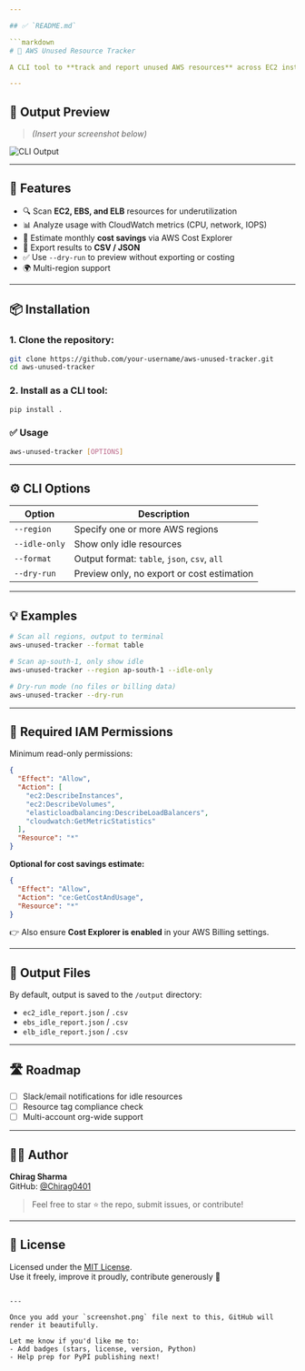 ```yaml
---

## ✅ `README.md`

```markdown
# 🧹 AWS Unused Resource Tracker

A CLI tool to **track and report unused AWS resources** across EC2 instances, EBS volumes, and ELBs — helping you identify cloud waste and **optimize AWS costs** 💸.

---
```


## 📸 Output Preview

> _(Insert your screenshot below)_

![CLI Output](./screenshot.png)

---

## 🚀 Features

- 🔍 Scan **EC2, EBS, and ELB** resources for underutilization
- 📊 Analyze usage with CloudWatch metrics (CPU, network, IOPS)
- 🧮 Estimate monthly **cost savings** via AWS Cost Explorer
- 📁 Export results to **CSV / JSON**
- ✅ Use `--dry-run` to preview without exporting or costing
- 🌍 Multi-region support

---

## 📦 Installation

### 1. Clone the repository:

```bash
git clone https://github.com/your-username/aws-unused-tracker.git
cd aws-unused-tracker
```

### 2. Install as a CLI tool:

```bash
pip install .
```

### ✅ Usage

```bash
aws-unused-tracker [OPTIONS]
```

---

## ⚙️ CLI Options

| Option              | Description                                  |
|---------------------|----------------------------------------------|
| `--region`          | Specify one or more AWS regions              |
| `--idle-only`       | Show only idle resources                     |
| `--format`          | Output format: `table`, `json`, `csv`, `all`|
| `--dry-run`         | Preview only, no export or cost estimation  |

---

## 💡 Examples

```bash
# Scan all regions, output to terminal
aws-unused-tracker --format table

# Scan ap-south-1, only show idle
aws-unused-tracker --region ap-south-1 --idle-only

# Dry-run mode (no files or billing data)
aws-unused-tracker --dry-run
```

---

## 🔐 Required IAM Permissions

Minimum read-only permissions:

```json
{
  "Effect": "Allow",
  "Action": [
    "ec2:DescribeInstances",
    "ec2:DescribeVolumes",
    "elasticloadbalancing:DescribeLoadBalancers",
    "cloudwatch:GetMetricStatistics"
  ],
  "Resource": "*"
}
```

**Optional for cost savings estimate:**

```json
{
  "Effect": "Allow",
  "Action": "ce:GetCostAndUsage",
  "Resource": "*"
}
```

👉 Also ensure **Cost Explorer is enabled** in your AWS Billing settings.

---

## 📁 Output Files

By default, output is saved to the `/output` directory:

- `ec2_idle_report.json` / `.csv`
- `ebs_idle_report.json` / `.csv`
- `elb_idle_report.json` / `.csv`

---

## 🛣 Roadmap

- [ ] Slack/email notifications for idle resources
- [ ] Resource tag compliance check
- [ ] Multi-account org-wide support

---

## 👨‍💻 Author

**Chirag Sharma**  
GitHub: [@Chirag0401](https://github.com/Chirag0401)

> Feel free to star ⭐ the repo, submit issues, or contribute!

---

## 📄 License

Licensed under the [MIT License](LICENSE).  
Use it freely, improve it proudly, contribute generously 🙌
```

---

Once you add your `screenshot.png` file next to this, GitHub will render it beautifully.

Let me know if you'd like me to:
- Add badges (stars, license, version, Python)
- Help prep for PyPI publishing next!
